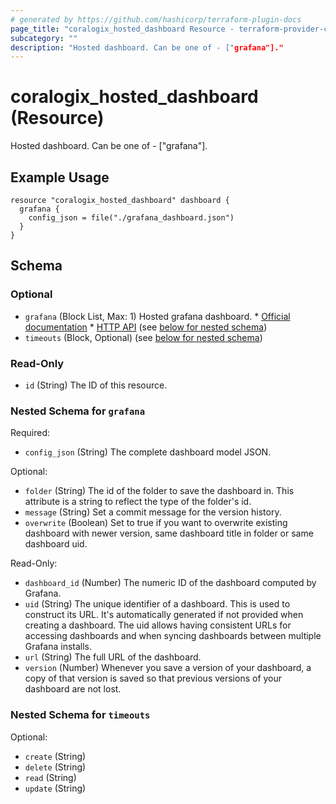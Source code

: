 ```yaml
---
# generated by https://github.com/hashicorp/terraform-plugin-docs
page_title: "coralogix_hosted_dashboard Resource - terraform-provider-coralogix"
subcategory: ""
description: "Hosted dashboard. Can be one of - ["grafana"]."
---
```


# coralogix_hosted_dashboard (Resource)

Hosted dashboard.
Can be one of - ["grafana"].
## Example Usage

```hcl
resource "coralogix_hosted_dashboard" dashboard {
  grafana {
    config_json = file("./grafana_dashboard.json")
  }
}
```

<!-- schema generated by tfplugindocs -->
## Schema

### Optional

- `grafana` (Block List, Max: 1) Hosted grafana dashboard.
			* [Official documentation](https://grafana.com/docs/grafana/latest/dashboards/)
			* [HTTP API](https://grafana.com/docs/grafana/latest/http_api/dashboard/) (see [below for nested schema](#nestedblock--grafana))
- `timeouts` (Block, Optional) (see [below for nested schema](#nestedblock--timeouts))

### Read-Only

- `id` (String) The ID of this resource.

<a id="nestedblock--grafana"></a>
### Nested Schema for `grafana`

Required:

- `config_json` (String) The complete dashboard model JSON.

Optional:

- `folder` (String) The id of the folder to save the dashboard in. This attribute is a string to reflect the type of the folder's id.
- `message` (String) Set a commit message for the version history.
- `overwrite` (Boolean) Set to true if you want to overwrite existing dashboard with newer version, same dashboard title in folder or same dashboard uid.

Read-Only:

- `dashboard_id` (Number) The numeric ID of the dashboard computed by Grafana.
- `uid` (String) The unique identifier of a dashboard. This is used to construct its URL. It's automatically generated if not provided when creating a dashboard. The uid allows having consistent URLs for accessing dashboards and when syncing dashboards between multiple Grafana installs.
- `url` (String) The full URL of the dashboard.
- `version` (Number) Whenever you save a version of your dashboard, a copy of that version is saved so that previous versions of your dashboard are not lost.


<a id="nestedblock--timeouts"></a>
### Nested Schema for `timeouts`

Optional:

- `create` (String)
- `delete` (String)
- `read` (String)
- `update` (String)


